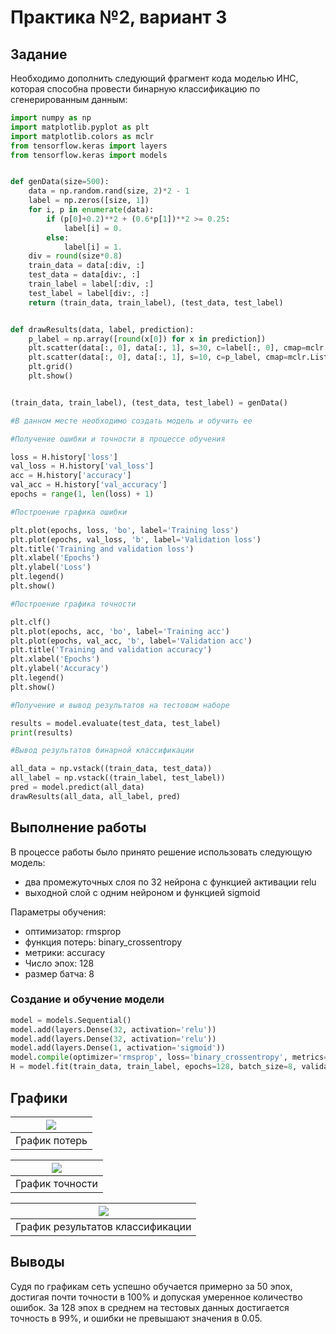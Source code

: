 # Практика №2, вариант 3

## Задание

Необходимо дополнить следующий фрагмент кода моделью ИНС, которая способна провести бинарную классификацию по сгенерированным данным:

```python
import numpy as np
import matplotlib.pyplot as plt
import matplotlib.colors as mclr
from tensorflow.keras import layers
from tensorflow.keras import models


def genData(size=500):
    data = np.random.rand(size, 2)*2 - 1
    label = np.zeros([size, 1])
    for i, p in enumerate(data):
        if (p[0]+0.2)**2 + (0.6*p[1])**2 >= 0.25:
            label[i] = 0.
        else:
            label[i] = 1.
    div = round(size*0.8)
    train_data = data[:div, :]
    test_data = data[div:, :]
    train_label = label[:div, :]
    test_label = label[div:, :]
    return (train_data, train_label), (test_data, test_label)


def drawResults(data, label, prediction):
    p_label = np.array([round(x[0]) for x in prediction])
    plt.scatter(data[:, 0], data[:, 1], s=30, c=label[:, 0], cmap=mclr.ListedColormap(['red', 'blue']))
    plt.scatter(data[:, 0], data[:, 1], s=10, c=p_label, cmap=mclr.ListedColormap(['red', 'blue']))
    plt.grid()
    plt.show()


(train_data, train_label), (test_data, test_label) = genData()

#В данном месте необходимо создать модель и обучить ее

#Получение ошибки и точности в процессе обучения

loss = H.history['loss']
val_loss = H.history['val_loss']
acc = H.history['accuracy']
val_acc = H.history['val_accuracy']
epochs = range(1, len(loss) + 1)

#Построение графика ошибки

plt.plot(epochs, loss, 'bo', label='Training loss')
plt.plot(epochs, val_loss, 'b', label='Validation loss')
plt.title('Training and validation loss')
plt.xlabel('Epochs')
plt.ylabel('Loss')
plt.legend()
plt.show()

#Построение графика точности

plt.clf()
plt.plot(epochs, acc, 'bo', label='Training acc')
plt.plot(epochs, val_acc, 'b', label='Validation acc')
plt.title('Training and validation accuracy')
plt.xlabel('Epochs')
plt.ylabel('Accuracy')
plt.legend()
plt.show()

#Получение и вывод результатов на тестовом наборе

results = model.evaluate(test_data, test_label)
print(results)

#Вывод результатов бинарной классификации

all_data = np.vstack((train_data, test_data))
all_label = np.vstack((train_label, test_label))
pred = model.predict(all_data)
drawResults(all_data, all_label, pred)
```

## Выполнение работы

В процессе работы было принято решение использовать следующую модель:
- два промежуточных слоя по 32 нейрона с функцией активации relu
- выходной слой с одним нейроном и функцией sigmoid

Параметры обучения:
- оптимизатор: rmsprop
- функция потерь: binary_crossentropy
- метрики: accuracy
- Число эпох: 128
- размер батча: 8

### Создание и обучение модели

```python
model = models.Sequential()
model.add(layers.Dense(32, activation='relu'))
model.add(layers.Dense(32, activation='relu'))
model.add(layers.Dense(1, activation='sigmoid'))
model.compile(optimizer='rmsprop', loss='binary_crossentropy', metrics=['accuracy'])
H = model.fit(train_data, train_label, epochs=128, batch_size=8, validation_data=(test_data, test_label), verbose=False)
```

## Графики

| ![](https://i.ibb.co/JvmzKTX/2021-02-21-17-52-28.png) |
|:---:|
| График потерь |

| ![](https://i.ibb.co/R7TmpZ0/2021-02-21-17-52-41.png) |
|:---:|
| График точности |

| ![](https://i.ibb.co/V3R0RLL/2021-02-21-17-52-51.png) |
|:---:|
|График результатов классификации|


## Выводы

Судя по графикам сеть успешно обучается примерно за 50 эпох, достигая почти точности в 100% и допуская умеренное количество ошибок. За 128 эпох в среднем на тестовых данных достигается точность в 99%, и ошибки не превышают значения в 0.05.